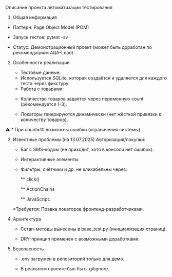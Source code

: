 Описание проекта автоматизации тестирования

1. Общая информация
  * Паттерн: Page Object Model (POM)

  * Запуск тестов: pytest -sv

  * Статус: Демонстрационный проект (может быть доработан по рекомендациям AQA-Lead)

2. Особенности реализации
   - Тестовые данные:

    * Используется SQLite, которая создаётся и удаляется для каждого теста через фикстуру.

   - Работа с товарами:

    * Количество товаров задаётся через переменную count (рекомендуется 1-3).

    * Локаторы генерируются динамически (нет жёсткой привязки к количеству товаров).

⚠️ * При count=10 возможны ошибки (ограничения системы).

3. Известные проблемы (на 13.07.2025)
Авторизация/покупки:

    * Баг с SMS-кодом (не приходит, хотя в консоли нет ошибок).

    * Интерактивные элементы:

    * Фильтры, счётчики и др. не кликабельны через:

        ** click()

        ** ActionChains

        ** JavaScript.

    *Требуется: Правка локаторов фронтенд-разработчиками.

4. Архитектура
    * Сетап-методы вынесены в base_test.py (инициализация страниц).

    * DRY-принцип применён с возможными доработками.

5. Безопасность
    * .env загружен в репозиторий только для демо.

    * В реальном проекте был бы в .gitignore.
